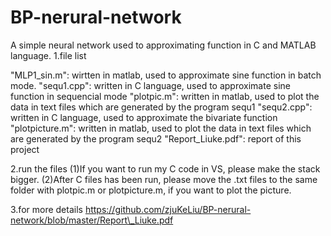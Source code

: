 # BP-nerural-network
A simple neural network used to approximating function in C and MATLAB language.
1.file list

  "MLP1\_sin.m": wirtten in matlab, used to approximate sine function in batch mode.
  "sequ1.cpp": written in C language, used to approximate sine function in sequencial mode
  "plotpic.m": written in matlab, used to plot the data in text files which are generated by the program sequ1
  "sequ2.cpp": written in C language, used to approximate the bivariate function  "plotpicture.m": written in matlab, used to plot the data in text files which are generated by the program sequ2
  "Report\_Liuke.pdf": report of this project

2.run the files
  (1)If you want to run my C code in VS, please make the stack bigger.
  (2)After C files has been run, please move the .txt files to the same folder with plotpic.m or plotpicture.m, if you want to plot the picture.

3.for more details
https://github.com/zjuKeLiu/BP-nerural-network/blob/master/Report\_Liuke.pdf
